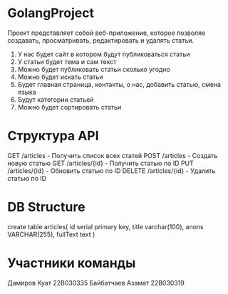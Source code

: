 # GolangProject
Проект представляет собой веб-приложение, которое позволяе создавать, просматривать, редактировать и удалять статьи.
1. У нас будет сайт в котором будут публиковаться статьи
2. У статьи будет тема и сам текст
3. Можно будет публиковать статьи сколько угодно
4. Можно будет искать статьи
5. Будет главная страница, контакты, о нас, добавить статью, смена языка
6. Будут категории статьей 
7. Можно будет сортировать статьи

# Структура API
GET /articles - Получить список всех статей
POST /articles - Создать новую статью
GET /articles/{id} - Получить статью по ID
PUT /articles/{id} - Обновить статью по ID
DELETE /articles/{id} - Удалить статью по ID
# DB Structure


create table articles(
    id serial primary key,
    title varchar(100),
    anons VARCHAR(255),
    fullText text
)
# Участники команды
Дамиров Куат 22B030335
Байбатчаев Азамат 22B030319
